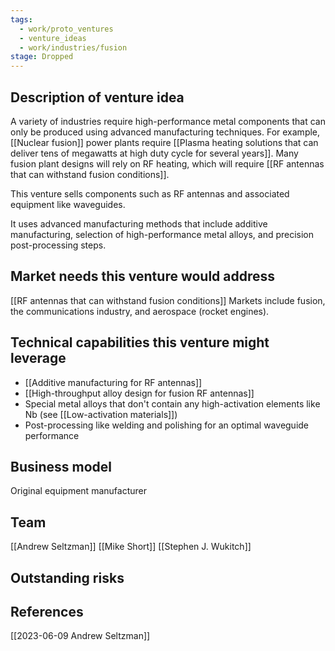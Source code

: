 ```yaml
---
tags:
  - work/proto_ventures
  - venture_ideas
  - work/industries/fusion
stage: Dropped
---
```

## Description of venture idea
A variety of industries require high-performance metal components that can only be produced using advanced manufacturing techniques. For example,  [[Nuclear fusion]] power plants require [[Plasma heating solutions that can deliver tens of megawatts at high duty cycle for several years]]. Many fusion plant designs will rely on RF heating, which will require [[RF antennas that can withstand fusion conditions]].

This venture sells components such as RF antennas and associated equipment like waveguides. 

It uses advanced manufacturing methods that include additive manufacturing, selection of high-performance metal alloys, and precision post-processing steps.  

## Market needs this venture would address
[[RF antennas that can withstand fusion conditions]]
Markets include fusion, the communications industry, and aerospace (rocket engines).

## Technical capabilities this venture might leverage
- [[Additive manufacturing for RF antennas]]
- [[High-throughput alloy design for fusion RF antennas]]
- Special metal alloys that don't contain any high-activation elements like Nb (see [[Low-activation materials]])
- Post-processing like welding and polishing for an optimal waveguide performance
## Business model
Original equipment manufacturer

## Team
[[Andrew Seltzman]]
[[Mike Short]]
[[Stephen J. Wukitch]]

## Outstanding risks

## References
[[2023-06-09 Andrew Seltzman]]